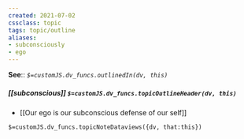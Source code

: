 ```yaml
---
created: 2021-07-02
cssclass: topic
tags: topic/outline
aliases:
- subconsciously
- ego
---
```


**See**:: 
*`$=customJS.dv_funcs.outlinedIn(dv, this)`*

##### [[subconscious]] `$=customJS.dv_funcs.topicOutlineHeader(dv, this)`

- [[Our ego is our subconscious defense of our self]]


`$=customJS.dv_funcs.topicNoteDataviews({dv, that:this})`
